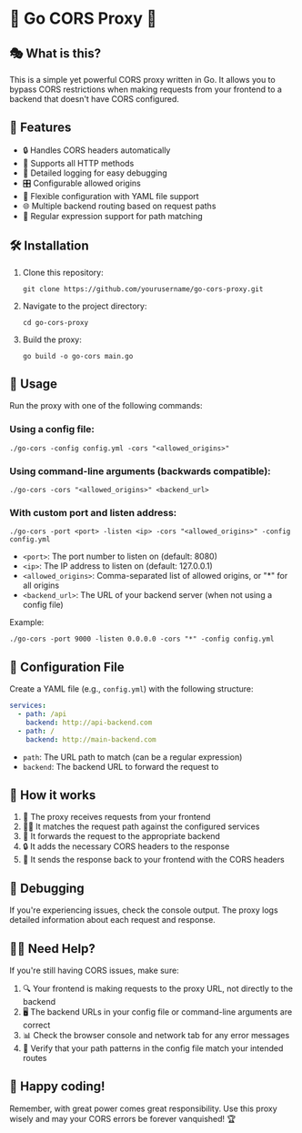 # 🌈 Go CORS Proxy 🚀

## 🎭 What is this?

This is a simple yet powerful CORS proxy written in Go. It allows you to bypass CORS restrictions when making requests from your frontend to a backend that doesn't have CORS configured.

## 🌟 Features

- 🔒 Handles CORS headers automatically
- 🚦 Supports all HTTP methods
- 📝 Detailed logging for easy debugging
- 🎛️ Configurable allowed origins
- 🔧 Flexible configuration with YAML file support
- 🌐 Multiple backend routing based on request paths
- 🔄 Regular expression support for path matching

## 🛠️ Installation

1. Clone this repository:
   ```
   git clone https://github.com/yourusername/go-cors-proxy.git
   ```
2. Navigate to the project directory:
   ```
   cd go-cors-proxy
   ```
3. Build the proxy:
   ```
   go build -o go-cors main.go
   ```

## 🚀 Usage

Run the proxy with one of the following commands:

### Using a config file:

```
./go-cors -config config.yml -cors "<allowed_origins>"
```

### Using command-line arguments (backwards compatible):

```
./go-cors -cors "<allowed_origins>" <backend_url>
```

### With custom port and listen address:

```
./go-cors -port <port> -listen <ip> -cors "<allowed_origins>" -config config.yml
```

- `<port>`: The port number to listen on (default: 8080)
- `<ip>`: The IP address to listen on (default: 127.0.0.1)
- `<allowed_origins>`: Comma-separated list of allowed origins, or "\*" for all origins
- `<backend_url>`: The URL of your backend server (when not using a config file)

Example:

```
./go-cors -port 9000 -listen 0.0.0.0 -cors "*" -config config.yml
```

## 📄 Configuration File

Create a YAML file (e.g., `config.yml`) with the following structure:

```yaml
services:
  - path: /api
    backend: http://api-backend.com
  - path: /
    backend: http://main-backend.com
```

- `path`: The URL path to match (can be a regular expression)
- `backend`: The backend URL to forward the request to

## 🎯 How it works

1. 📡 The proxy receives requests from your frontend
2. 🧙‍♂️ It matches the request path against the configured services
3. 🚚 It forwards the request to the appropriate backend
4. 🔒 It adds the necessary CORS headers to the response
5. 🎁 It sends the response back to your frontend with the CORS headers

## 🐛 Debugging

If you're experiencing issues, check the console output. The proxy logs detailed information about each request and response.

## 🙋‍♀️ Need Help?

If you're still having CORS issues, make sure:

1. 🔍 Your frontend is making requests to the proxy URL, not directly to the backend
2. 🖥️ The backend URLs in your config file or command-line arguments are correct
3. 📊 Check the browser console and network tab for any error messages
4. 🔬 Verify that your path patterns in the config file match your intended routes

## 🎉 Happy coding!

Remember, with great power comes great responsibility. Use this proxy wisely and may your CORS errors be forever vanquished! 🏆
